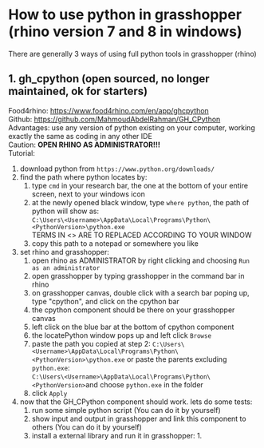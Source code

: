 # How to use python in grasshopper (rhino version 7 and 8 in windows)  
There are generally 3 ways of using full python tools in grasshopper (rhino)  
## 1. gh_cpython (open sourced, no longer maintained, ok for starters)
Food4rhino: https://www.food4rhino.com/en/app/ghcpython  
Github: https://github.com/MahmoudAbdelRahman/GH_CPython  
Advantages: use any version of python existing on your computer, working exactly the same as coding in any other IDE  
Caution: **OPEN RHINO AS ADMINISTRATOR!!!**  
Tutorial:
1. download python from `https://www.python.org/downloads/`
2. find the path where python locates by:
   1. type `cmd` in your research bar, the one at the bottom of your entire screen, next to your windows icon  
   2. at the newly opened black window, type `where python`, the path of python will show as:  
      `C:\Users\<Username>\AppData\Local\Programs\Python\<PythonVersion>\python.exe`  
      TERMS IN <> ARE TO REPLACED ACCORDING TO YOUR WINDOW
   3. copy this path to a notepad or somewhere you like
3. set rhino and grasshopper:
   1. open rhino as ADMINISTRATOR by right clicking and choosing `Run as an administrator`
   2. open grasshopper by typing grasshopper in the command bar in rhino
   3. on grasshopper canvas, double click with a search bar poping up, type "cpython", and click on the cpython bar
   4. the cpython component should be there on your grasshopper canvas
   5. left click on the blue bar at the bottom of cpython component
   6. the locatePython window pops up and left click `Browse`
   7. paste the path you copied at step 2:
       `C:\Users\<Username>\AppData\Local\Programs\Python\<PythonVersion>\python.exe`
       or paste the parents excluding `python.exe`:  
       `C:\Users\<Username>\AppData\Local\Programs\Python\<PythonVersion>`and choose `python.exe` in the folder
   8. click `Apply`
4. now that the GH_CPython component should work. lets do some tests:  
   1. run some simple python script (You can do it by yourself)
   2. show input and output in grasshopper and link this component to others (You can do it by yourself)
   3. install a external library and run it in grasshopper:
      1. 

